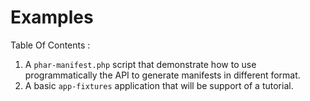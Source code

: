 <!-- markdownlint-disable MD013 MD029 MD033 -->
# Examples

Table Of Contents :

1. A `phar-manifest.php` script that demonstrate how to use programmatically the API to generate manifests in different format.
2. A basic `app-fixtures` application that will be support of a tutorial.

